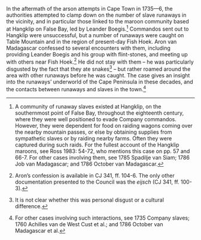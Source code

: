 In the aftermath of the arson attempts in Cape Town in 1735—6, the authorities attempted to clamp down on the number of slave runaways in the vicinity, and in particular those linked to the maroon community based at Hangklip on False Bay, led by Leander Boegis.[^1] Commandos sent out to Hangklip were unsuccessful, but a number of runaways were caught on Table Mountain and in the region of present-day Fish Hoek. Aron van Madagascar confessed to several encounters with them, including providing Leander Boegis and his group with flint-stones, and meeting up with others near Fish Hoek.[^2] He did not stay with them – he was particularly disgusted by the fact that they ate snakes[^3] – but rather roamed around the area with other runaways before he was caught. The case gives an insight into the runaways’ underworld of the Cape Peninsula in these decades, and the contacts between runaways and slaves in the town.[^4]

[^1]: A community of runaway slaves existed at Hangklip, on the southernmost point of False Bay, throughout the eighteenth century, where they were well positioned to evade Company commandos. However, they were dependent for food on raiding wagons coming over the nearby mountain passes, or else by obtaining supplies from sympathetic slaves or by raiding nearby farms. Often they were captured during such raids. For the fullest account of the Hangklip maroons, see Ross 1983: 54-72, who mentions this case on pp. 57 and 66-7. For other cases involving them, see 1785 Spadilje van Siam; 1786 Job van Madagascar; and 1786 October van Madagascar.

[^2]: Aron’s confession is available in CJ 341, ff. 104-6. The only other documentation presented to the Council was the *eijsch* (CJ 341, ff. 100-3).

[^3]: It is not clear whether this was personal disgust or a cultural difference.

[^4]: For other cases involving such interactions, see 1735 Company slaves; 1760 Achilles van de West Cust et al.; and 1786 October van Madagascar et al.